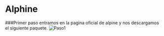 # Alphine

###Primer paso entramos en la pagina oficial de alpine y nos descargamos el siguiente paquete.
![Paso1](https://raw.githubusercontent.com/joseplluissastre2002/Alphine/main/Alphine/Paso1.pngx "Paso 1")
